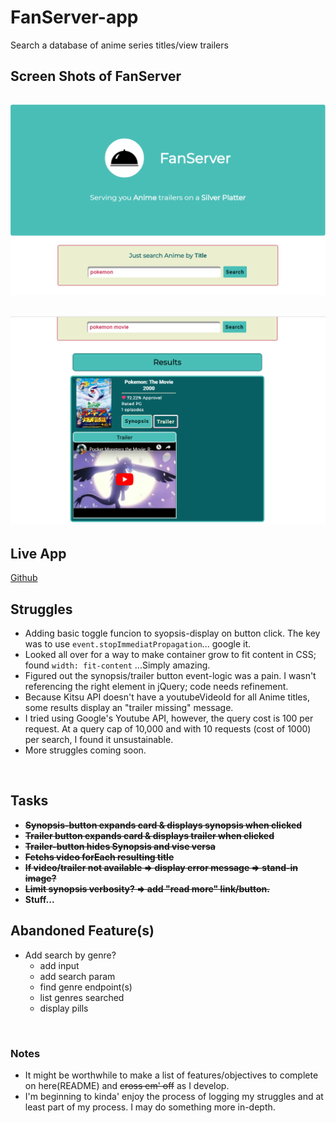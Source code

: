# FanServer-app
Search a database of anime series titles/view trailers
## Screen Shots of FanServer
![Screen shot of FanServer hero](fanServer-hero.PNG)
---
![Screen shot of FanServer results](fanServer-results.PNG)
---

## Live App
[Github](www.google.com)

## Struggles
* Adding basic toggle funcion to syopsis-display on button click. The key was to use <code>event.stopImmediatPropagation</code>... google it.
* Looked all over for a way to make container grow to fit content in CSS; found <code>width: fit-content</code> ...Simply amazing. 
* Figured out the synopsis/trailer button event-logic was a pain. I wasn't referencing the right element in jQuery; code needs refinement.
* Because Kitsu API doesn't have a youtubeVideoId for all Anime titles, some results display an "trailer missing" message.
* I tried using Google's Youtube API, however, the query cost is 100 per request. At a query cap of 10,000 and with 10 requests (cost of 1000) per search, I found it unsustainable.
* More struggles coming soon.

<br>

## Tasks
* ~~__Synopsis-button expands card & displays synopsis when clicked__~~
* ~~__Trailer button expands card & displays trailer when clicked__~~
* ~~__Trailer-button hides Synopsis and vise versa__~~
* ~~__Fetchs video forEach resulting title__~~
* ~~__If video/trailer not available => display error message => stand-in image?__~~
* ~~__Limit synopsis verbosity? => add "read more" link/button.__~~
* __Stuff...__

## Abandoned Feature(s)
* Add search by genre?
  * add input
  * add search param
  * find genre endpoint(s)
  * list genres searched 
  * display pills
  
<br>

### Notes
- It might be worthwhile to make a list of features/objectives to complete on here(README) and ~~cross em' off~~ as I develop.
- I'm beginning to kinda' enjoy the process of logging my struggles and at least part of my process. I may do something more in-depth.
